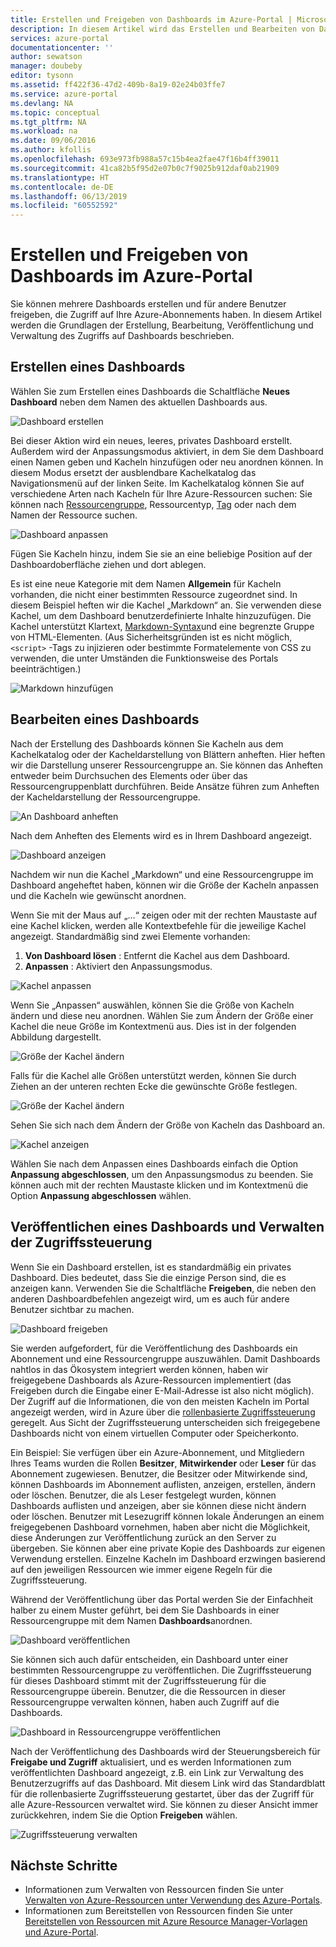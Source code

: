 ```yaml
---
title: Erstellen und Freigeben von Dashboards im Azure-Portal | Microsoft-Dokumentation
description: In diesem Artikel wird das Erstellen und Bearbeiten von Dashboards im Azure-Portal beschrieben.
services: azure-portal
documentationcenter: ''
author: sewatson
manager: doubeby
editor: tysonn
ms.assetid: ff422f36-47d2-409b-8a19-02e24b03ffe7
ms.service: azure-portal
ms.devlang: NA
ms.topic: conceptual
ms.tgt_pltfrm: NA
ms.workload: na
ms.date: 09/06/2016
ms.author: kfollis
ms.openlocfilehash: 693e973fb988a57c15b4ea2fae47f16b4ff39011
ms.sourcegitcommit: 41ca82b5f95d2e07b0c7f9025b912daf0ab21909
ms.translationtype: HT
ms.contentlocale: de-DE
ms.lasthandoff: 06/13/2019
ms.locfileid: "60552592"
---
```

# <a name="create-and-share-dashboards-in-the-azure-portal"></a>Erstellen und Freigeben von Dashboards im Azure-Portal
Sie können mehrere Dashboards erstellen und für andere Benutzer freigeben, die Zugriff auf Ihre Azure-Abonnements haben.  In diesem Artikel werden die Grundlagen der Erstellung, Bearbeitung, Veröffentlichung und Verwaltung des Zugriffs auf Dashboards beschrieben.

## <a name="create-a-dashboard"></a>Erstellen eines Dashboards
Wählen Sie zum Erstellen eines Dashboards die Schaltfläche **Neues Dashboard** neben dem Namen des aktuellen Dashboards aus.  

![Dashboard erstellen](./media/azure-portal-dashboards/new-dashboard.png)

Bei dieser Aktion wird ein neues, leeres, privates Dashboard erstellt. Außerdem wird der Anpassungsmodus aktiviert, in dem Sie dem Dashboard einen Namen geben und Kacheln hinzufügen oder neu anordnen können.  In diesem Modus ersetzt der ausblendbare Kachelkatalog das Navigationsmenü auf der linken Seite.  Im Kachelkatalog können Sie auf verschiedene Arten nach Kacheln für Ihre Azure-Ressourcen suchen: Sie können nach [Ressourcengruppe](../azure-resource-manager/resource-group-overview.md#resource-groups), Ressourcentyp, [Tag](../azure-resource-manager/resource-group-using-tags.md) oder nach dem Namen der Ressource suchen.  

![Dashboard anpassen](./media/azure-portal-dashboards/customize-dashboard.png)

Fügen Sie Kacheln hinzu, indem Sie sie an eine beliebige Position auf der Dashboardoberfläche ziehen und dort ablegen.

Es ist eine neue Kategorie mit dem Namen **Allgemein** für Kacheln vorhanden, die nicht einer bestimmten Ressource zugeordnet sind.  In diesem Beispiel heften wir die Kachel „Markdown“ an.  Sie verwenden diese Kachel, um dem Dashboard benutzerdefinierte Inhalte hinzuzufügen.  Die Kachel unterstützt Klartext, [Markdown-Syntax](https://daringfireball.net/projects/markdown/syntax)und eine begrenzte Gruppe von HTML-Elementen.  (Aus Sicherheitsgründen ist es nicht möglich, `<script>` -Tags zu injizieren oder bestimmte Formatelemente von CSS zu verwenden, die unter Umständen die Funktionsweise des Portals beeinträchtigen.) 

![Markdown hinzufügen](./media/azure-portal-dashboards/add-markdown.png)

## <a name="edit-a-dashboard"></a>Bearbeiten eines Dashboards
Nach der Erstellung des Dashboards können Sie Kacheln aus dem Kachelkatalog oder der Kacheldarstellung von Blättern anheften. Hier heften wir die Darstellung unserer Ressourcengruppe an. Sie können das Anheften entweder beim Durchsuchen des Elements oder über das Ressourcengruppenblatt durchführen. Beide Ansätze führen zum Anheften der Kacheldarstellung der Ressourcengruppe.

![An Dashboard anheften](./media/azure-portal-dashboards/pin-to-dashboard.png)

Nach dem Anheften des Elements wird es in Ihrem Dashboard angezeigt.

![Dashboard anzeigen](./media/azure-portal-dashboards/view-dashboard.png)

Nachdem wir nun die Kachel „Markdown“ und eine Ressourcengruppe im Dashboard angeheftet haben, können wir die Größe der Kacheln anpassen und die Kacheln wie gewünscht anordnen.

Wenn Sie mit der Maus auf „…“ zeigen oder mit der rechten Maustaste auf eine Kachel klicken, werden alle Kontextbefehle für die jeweilige Kachel angezeigt. Standardmäßig sind zwei Elemente vorhanden:

1. **Von Dashboard lösen** : Entfernt die Kachel aus dem Dashboard.
2. **Anpassen** : Aktiviert den Anpassungsmodus.

![Kachel anpassen](./media/azure-portal-dashboards/customize-tile.png)

Wenn Sie „Anpassen“ auswählen, können Sie die Größe von Kacheln ändern und diese neu anordnen. Wählen Sie zum Ändern der Größe einer Kachel die neue Größe im Kontextmenü aus. Dies ist in der folgenden Abbildung dargestellt.

![Größe der Kachel ändern](./media/azure-portal-dashboards/resize-tile.png)

Falls für die Kachel alle Größen unterstützt werden, können Sie durch Ziehen an der unteren rechten Ecke die gewünschte Größe festlegen.

![Größe der Kachel ändern](./media/azure-portal-dashboards/resize-corner.png)

Sehen Sie sich nach dem Ändern der Größe von Kacheln das Dashboard an.

![Kachel anzeigen](./media/azure-portal-dashboards/view-tile.png)

Wählen Sie nach dem Anpassen eines Dashboards einfach die Option **Anpassung abgeschlossen**, um den Anpassungsmodus zu beenden. Sie können auch mit der rechten Maustaste klicken und im Kontextmenü die Option **Anpassung abgeschlossen** wählen.

## <a name="publish-a-dashboard-and-manage-access-control"></a>Veröffentlichen eines Dashboards und Verwalten der Zugriffssteuerung
Wenn Sie ein Dashboard erstellen, ist es standardmäßig ein privates Dashboard. Dies bedeutet, dass Sie die einzige Person sind, die es anzeigen kann.  Verwenden Sie die Schaltfläche **Freigeben**, die neben den anderen Dashboardbefehlen angezeigt wird, um es auch für andere Benutzer sichtbar zu machen.

![Dashboard freigeben](./media/azure-portal-dashboards/share-dashboard.png)

Sie werden aufgefordert, für die Veröffentlichung des Dashboards ein Abonnement und eine Ressourcengruppe auszuwählen. Damit Dashboards nahtlos in das Ökosystem integriert werden können, haben wir freigegebene Dashboards als Azure-Ressourcen implementiert (das Freigeben durch die Eingabe einer E-Mail-Adresse ist also nicht möglich).  Der Zugriff auf die Informationen, die von den meisten Kacheln im Portal angezeigt werden, wird in Azure über die [rollenbasierte Zugriffssteuerung](../role-based-access-control/role-assignments-portal.md) geregelt. Aus Sicht der Zugriffssteuerung unterscheiden sich freigegebene Dashboards nicht von einem virtuellen Computer oder Speicherkonto.  

Ein Beispiel: Sie verfügen über ein Azure-Abonnement, und Mitgliedern Ihres Teams wurden die Rollen **Besitzer**, **Mitwirkender** oder **Leser** für das Abonnement zugewiesen.  Benutzer, die Besitzer oder Mitwirkende sind, können Dashboards im Abonnement auflisten, anzeigen, erstellen, ändern oder löschen.  Benutzer, die als Leser festgelegt wurden, können Dashboards auflisten und anzeigen, aber sie können diese nicht ändern oder löschen.  Benutzer mit Lesezugriff können lokale Änderungen an einem freigegebenen Dashboard vornehmen, haben aber nicht die Möglichkeit, diese Änderungen zur Veröffentlichung zurück an den Server zu übergeben.  Sie können aber eine private Kopie des Dashboards zur eigenen Verwendung erstellen.  Einzelne Kacheln im Dashboard erzwingen basierend auf den jeweiligen Ressourcen wie immer eigene Regeln für die Zugriffssteuerung.  

Während der Veröffentlichung über das Portal werden Sie der Einfachheit halber zu einem Muster geführt, bei dem Sie Dashboards in einer Ressourcengruppe mit dem Namen **Dashboards**anordnen.  

![Dashboard veröffentlichen](./media/azure-portal-dashboards/publish-dashboard.png)

Sie können sich auch dafür entscheiden, ein Dashboard unter einer bestimmten Ressourcengruppe zu veröffentlichen.  Die Zugriffssteuerung für dieses Dashboard stimmt mit der Zugriffssteuerung für die Ressourcengruppe überein.  Benutzer, die die Ressourcen in dieser Ressourcengruppe verwalten können, haben auch Zugriff auf die Dashboards.

![Dashboard in Ressourcengruppe veröffentlichen](./media/azure-portal-dashboards/publish-to-resource-group.png)

Nach der Veröffentlichung des Dashboards wird der Steuerungsbereich für **Freigabe und Zugriff** aktualisiert, und es werden Informationen zum veröffentlichten Dashboard angezeigt, z.B. ein Link zur Verwaltung des Benutzerzugriffs auf das Dashboard.  Mit diesem Link wird das Standardblatt für die rollenbasierte Zugriffssteuerung gestartet, über das der Zugriff für alle Azure-Ressourcen verwaltet wird.  Sie können zu dieser Ansicht immer zurückkehren, indem Sie die Option **Freigeben** wählen.

![Zugriffssteuerung verwalten](./media/azure-portal-dashboards/manage-access.png)

## <a name="next-steps"></a>Nächste Schritte
* Informationen zum Verwalten von Ressourcen finden Sie unter [Verwalten von Azure-Ressourcen unter Verwendung des Azure-Portals](../azure-resource-manager/manage-resources-portal.md).
* Informationen zum Bereitstellen von Ressourcen finden Sie unter [Bereitstellen von Ressourcen mit Azure Resource Manager-Vorlagen und Azure-Portal](../azure-resource-manager/resource-group-template-deploy-portal.md).

